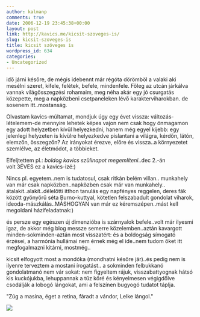 ```yaml
---
author: kalmanp
comments: true
date: 2006-12-19 23:45:38+00:00
layout: post
link: http://kavics.me/kicsit-szoveges-is/
slug: kicsit-szoveges-is
title: kicsit szöveges is
wordpress_id: 634
categories:
- Uncategorized
---
```



idő járni későre, de mégis idebennt már régóta dörömböl a valaki aki mesélni szeret, kifele, felétek, befele, mindenfele. Főleg az utcán járkálva vannak világösszegzési rohamaim, meg néha akár egy jó csurgatás közepette, meg a napközbeni csetpaneleken lévő karakterviharokban. de sosenem itt..mostanság.  

Olvastam kavics-múltamat, mondjuk úgy egy évet vissza: változás-lételemem-de mennyire lehetek képes vajon nem csak hogy önmagamon egy adott helyzetben kívül helyezkedni, hanem még egyel kijebb: egy jelenlegi helyzeten is kívülre helyezkedve pislantani a világra, kérdőn, látón, elemzőn, összegzőn? Az irányokat érezve, előre és vissza..a környezetet szemlélve, az életmódot, a többieket. 






Elfeljtettem pl.: _boldog kavics szülinapot megemlíteni_..dec 2.-án volt 3ÉVES ez a kavics-izé:) 






  

Nincs pl. egyetem..nem is tudatosul, csak ritkán belém villan.. munkahely van már csak napközben..napközben csak már van munkahely.. átalakít..alakít..délelőtti itthon tanulás egy napfényes reggelen, deres fák között gyönyörű séta Burno-kuttyal, kötetlen felszabadult gondolat viharok, ideoda-mászkálás..MÁSHOGYAN van már ez kéremszépen..mást kell megoldani házifeladatnak:) 






és persze egy egészen új dimenzióba is szárnyalok befele..volt már ilyesmi igaz, de akkor még blog messze semerre közelemben..aztán kavargott minden-sokminden-aztán most visszatért: és a boldogság símogató érzései, a harmónia hullámai nem érnek még el ide..nem tudom őket itt megfogalmazni kitárni, mostmég.. 






kicsit elfogyott most a mondóka (mondhatni későre jár)..és pedig nem is ilyenre terveztem a mostani írogatást.. a sokminden felbukkanó gondolatmanó nem vár sokat: nem figyeltem rájuk, visszabattyognak hátsó kis kuckójukba, lehuppannak a tűz köré és kényelmesen végigdőlve csodálják a lobogó lángokat, ami a felszínen bugyogó tudatot táplja.






"Zúg a masina, éget a retina, fáradt a vándor, Lelke lángol."






![](http://kavics.freeblog.hu/files/Kép(14).jpg)








